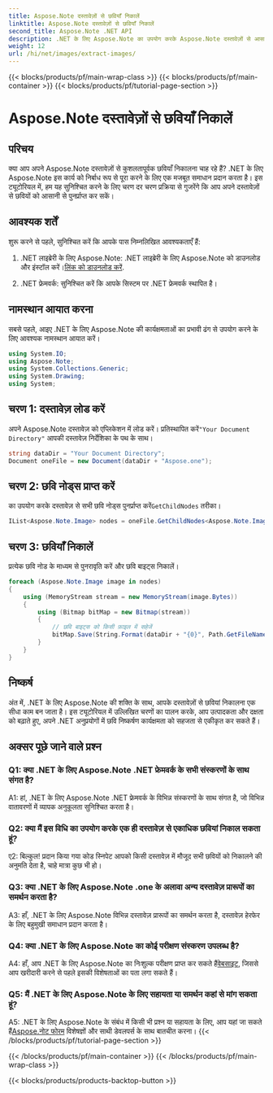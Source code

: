 ```yaml
---
title: Aspose.Note दस्तावेज़ों से छवियाँ निकालें
linktitle: Aspose.Note दस्तावेज़ों से छवियाँ निकालें
second_title: Aspose.Note .NET API
description: .NET के लिए Aspose.Note का उपयोग करके Aspose.Note दस्तावेज़ों से आसानी से छवियां निकालने का तरीका जानें। इस व्यापक ट्यूटोरियल के साथ अपनी दस्तावेज़ हेरफेर क्षमताओं को बढ़ाएं।
weight: 12
url: /hi/net/images/extract-images/
---
```


{{< blocks/products/pf/main-wrap-class >}}
{{< blocks/products/pf/main-container >}}
{{< blocks/products/pf/tutorial-page-section >}}

# Aspose.Note दस्तावेज़ों से छवियाँ निकालें

## परिचय

क्या आप अपने Aspose.Note दस्तावेज़ों से कुशलतापूर्वक छवियाँ निकालना चाह रहे हैं? .NET के लिए Aspose.Note इस कार्य को निर्बाध रूप से पूरा करने के लिए एक मजबूत समाधान प्रदान करता है। इस ट्यूटोरियल में, हम यह सुनिश्चित करने के लिए चरण दर चरण प्रक्रिया से गुजरेंगे कि आप अपने दस्तावेज़ों से छवियों को आसानी से पुनर्प्राप्त कर सकें।

## आवश्यक शर्तें

शुरू करने से पहले, सुनिश्चित करें कि आपके पास निम्नलिखित आवश्यकताएँ हैं:

1.  .NET लाइब्रेरी के लिए Aspose.Note: .NET लाइब्रेरी के लिए Aspose.Note को डाउनलोड और इंस्टॉल करें।[लिंक को डाउनलोड करें](https://releases.aspose.com/note/net/).
   
2. .NET फ्रेमवर्क: सुनिश्चित करें कि आपके सिस्टम पर .NET फ्रेमवर्क स्थापित है।

## नामस्थान आयात करना

सबसे पहले, आइए .NET के लिए Aspose.Note की कार्यक्षमताओं का प्रभावी ढंग से उपयोग करने के लिए आवश्यक नामस्थान आयात करें।

```csharp
using System.IO;
using Aspose.Note;
using System.Collections.Generic;
using System.Drawing;
using System;
```

## चरण 1: दस्तावेज़ लोड करें

 अपने Aspose.Note दस्तावेज़ को एप्लिकेशन में लोड करें। प्रतिस्थापित करें`"Your Document Directory"` आपकी दस्तावेज़ निर्देशिका के पथ के साथ।

```csharp
string dataDir = "Your Document Directory";
Document oneFile = new Document(dataDir + "Aspose.one");
```

## चरण 2: छवि नोड्स प्राप्त करें

 का उपयोग करके दस्तावेज़ से सभी छवि नोड्स पुनर्प्राप्त करें`GetChildNodes` तरीका।

```csharp
IList<Aspose.Note.Image> nodes = oneFile.GetChildNodes<Aspose.Note.Image>();
```

## चरण 3: छवियाँ निकालें

प्रत्येक छवि नोड के माध्यम से पुनरावृति करें और छवि बाइट्स निकालें।

```csharp
foreach (Aspose.Note.Image image in nodes)
{
    using (MemoryStream stream = new MemoryStream(image.Bytes))
    {
        using (Bitmap bitMap = new Bitmap(stream))
        {
            // छवि बाइट्स को किसी फ़ाइल में सहेजें
            bitMap.Save(String.Format(dataDir + "{0}", Path.GetFileName(image.FileName)));
        }
    }
}
```

## निष्कर्ष

अंत में, .NET के लिए Aspose.Note की शक्ति के साथ, आपके दस्तावेज़ों से छवियां निकालना एक सीधा काम बन जाता है। इस ट्यूटोरियल में उल्लिखित चरणों का पालन करके, आप उत्पादकता और दक्षता को बढ़ाते हुए, अपने .NET अनुप्रयोगों में छवि निष्कर्षण कार्यक्षमता को सहजता से एकीकृत कर सकते हैं।

## अक्सर पूछे जाने वाले प्रश्न

### Q1: क्या .NET के लिए Aspose.Note .NET फ्रेमवर्क के सभी संस्करणों के साथ संगत है?

A1: हां, .NET के लिए Aspose.Note .NET फ्रेमवर्क के विभिन्न संस्करणों के साथ संगत है, जो विभिन्न वातावरणों में व्यापक अनुकूलता सुनिश्चित करता है।

### Q2: क्या मैं इस विधि का उपयोग करके एक ही दस्तावेज़ से एकाधिक छवियां निकाल सकता हूं?

ए2: बिल्कुल! प्रदान किया गया कोड स्निपेट आपको किसी दस्तावेज़ में मौजूद सभी छवियों को निकालने की अनुमति देता है, चाहे मात्रा कुछ भी हो।

### Q3: क्या .NET के लिए Aspose.Note .one के अलावा अन्य दस्तावेज़ प्रारूपों का समर्थन करता है?

A3: हाँ, .NET के लिए Aspose.Note विभिन्न दस्तावेज़ प्रारूपों का समर्थन करता है, दस्तावेज़ हेरफेर के लिए बहुमुखी समाधान प्रदान करता है।

### Q4: क्या .NET के लिए Aspose.Note का कोई परीक्षण संस्करण उपलब्ध है?

 A4: हाँ, आप .NET के लिए Aspose.Note का निःशुल्क परीक्षण प्राप्त कर सकते हैं[वेबसाइट](https://releases.aspose.com/), जिससे आप खरीदारी करने से पहले इसकी विशेषताओं का पता लगा सकते हैं।

### Q5: मैं .NET के लिए Aspose.Note के लिए सहायता या समर्थन कहां से मांग सकता हूं?

 A5: .NET के लिए Aspose.Note के संबंध में किसी भी प्रश्न या सहायता के लिए, आप यहां जा सकते हैं[Aspose.नोट फोरम](https://forum.aspose.com/c/note/28) विशेषज्ञों और साथी डेवलपर्स के साथ बातचीत करना।
{{< /blocks/products/pf/tutorial-page-section >}}

{{< /blocks/products/pf/main-container >}}
{{< /blocks/products/pf/main-wrap-class >}}

{{< blocks/products/products-backtop-button >}}
